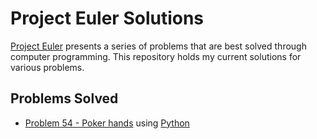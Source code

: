 # Project Euler Solutions

[Project Euler](https://projecteuler.net/) presents a series of problems that are best solved through computer programming. This repository holds my current solutions for various problems.

## Problems Solved

 + [Problem 54 - Poker hands](https://projecteuler.net/problem=54) using 
   [Python](https://github.com/ChrisFreeman/project-euler/blob/master/p054_poker.py)

